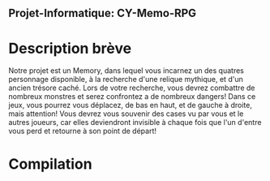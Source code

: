 ## Projet-Informatique: CY-Memo-RPG

# Description brève

Notre projet est un Memory, dans lequel vous incarnez un des quatres personnage disponible, à la recherche d'une relique mythique, et d'un ancien trésore caché. Lors de votre recherche, vous devrez combattre de nombreux monstres et serez confrontez a de nombreux dangers! 
Dans ce jeux, vous pourrez vous déplacez, de bas en haut, et de gauche à droite, mais attention! Vous devrez vous souvenir des cases vu par vous et le autres joueurs, car elles deviendront invisible à chaque fois que l'un d'entre vous perd et retourne à son point de départ!

# Compilation
